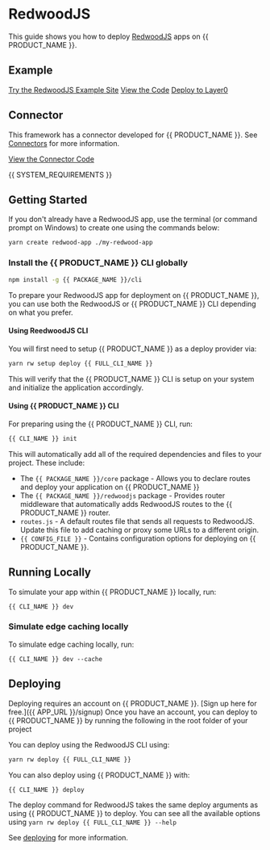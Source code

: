 # RedwoodJS

This guide shows you how to deploy [RedwoodJS](https://redwoodjs.com/) apps on {{ PRODUCT_NAME }}.

## Example

[Try the RedwoodJS Example Site](https://layer0-docs-layer0-redwoodjs-example-default.layer0-limelight.link/?button)
[View the Code](https://github.com/layer0-docs/layer0-redwoodjs-example?button)
[Deploy to Layer0](https://app.layer0.co/deploy?button&deploy&repo=https%3A%2F%2Fgithub.com%2Flayer0-docs%2Flayer0-redwoodjs-example)

## Connector

This framework has a connector developed for {{ PRODUCT_NAME }}. See [Connectors](connectors) for more information.

[View the Connector Code](https://github.com/layer0-docs/layer0-connectors/tree/main/layer0-redwood-connector?button)

{{ SYSTEM_REQUIREMENTS }}

## Getting Started

If you don't already have a RedwoodJS app, use the terminal (or command prompt on Windows) to create one using the commands below:

```
yarn create redwood-app ./my-redwood-app
```

### Install the {{ PRODUCT_NAME }} CLI globally

```bash
npm install -g {{ PACKAGE_NAME }}/cli
```

To prepare your RedwoodJS app for deployment on {{ PRODUCT_NAME }}, you can use both the RedwoodJS or {{ PRODUCT_NAME }} CLI depending on what you prefer.

#### Using ReedwoodJS CLI

You will first need to setup {{ PRODUCT_NAME }} as a deploy provider via:

```bash
yarn rw setup deploy {{ FULL_CLI_NAME }}
```

This will verify that the {{ PRODUCT_NAME }} CLI is setup on your system and initialize the application accordingly.

#### Using {{ PRODUCT_NAME }} CLI

For preparing using the {{ PRODUCT_NAME }} CLI, run:

```bash
{{ CLI_NAME }} init
```

This will automatically add all of the required dependencies and files to your project. These include:

- The `{{ PACKAGE_NAME }}/core` package - Allows you to declare routes and deploy your application on {{ PRODUCT_NAME }}
- The `{{ PACKAGE_NAME }}/redwoodjs` package - Provides router middleware that automatically adds RedwoodJS routes to the {{ PRODUCT_NAME }} router.
- `routes.js` - A default routes file that sends all requests to RedwoodJS. Update this file to add caching or proxy some URLs to a different origin.
- `{{ CONFIG_FILE }}` - Contains configuration options for deploying on {{ PRODUCT_NAME }}.

## Running Locally

To simulate your app within {{ PRODUCT_NAME }} locally, run:

```
{{ CLI_NAME }} dev
```

### Simulate edge caching locally

To simulate edge caching locally, run:

```
{{ CLI_NAME }} dev --cache
```

## Deploying

Deploying requires an account on {{ PRODUCT_NAME }}. [Sign up here for free.]({{ APP_URL }}/signup) Once you have an account, you can deploy to {{ PRODUCT_NAME }} by running the following in the root folder of your project

You can deploy using the RedwoodJS CLI using:

```bash
yarn rw deploy {{ FULL_CLI_NAME }}
```

You can also deploy using {{ PRODUCT_NAME }} with:

```bash
{{ CLI_NAME }} deploy
```

The deploy command for RedwoodJS takes the same deploy arguments as using {{ PRODUCT_NAME }} to deploy. You can see all the available options using `yarn rw deploy {{ FULL_CLI_NAME }} --help`

See [deploying](deploying) for more information.
